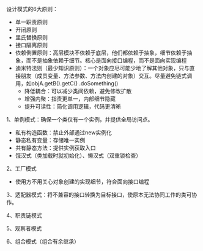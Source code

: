 设计模式的6大原则：
- 单一职责原则
- 开闭原则
- 里氏替换原则
- 接口隔离原则
- 依赖倒置原则：高层模块不依赖于底层，他们都依赖于抽象，细节依赖于抽象，而不是抽象依赖于细节。核心是面向接口编程，而不是面向实现编程
- 迪米特法则（最少知识原则）：一个对象应尽可能少地了解其他对象，只与直接朋友（成员变量、方法参数、方法内创建的对象）交互。尽量避免链式调用，如objA.getB().getC() .doSomething()
	- 降低耦合：可以减少类间依赖，避免修改扩散
	- 增强内聚：指责更单一，内部细节隐藏
	- 提升可读性：简化调用逻辑，代码更清晰



1、单例模式：确保一个类仅有一个实例，并提供全局访问点。
- 私有构造函数：禁止外部通过new实例化
- 静态私有变量：存储唯一实例
- 共有静态方法：提供实例获取入口
- 饿汉式（类加载时就初始化）、懒汉式（双重锁检查）

2、工厂模式
- 使用方不用关心对象创建的实现细节，符合面向接口编程

3、适配器模式：将不兼容的接口转换为目标接口，使原本无法协同工作的类可协作。

4、职责链模式

5、观察者模式

6、组合模式（组合有余继承）

